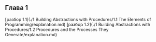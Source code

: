 ## Глава 1
[разбор 1.1](./1 Building Abstractions with Procedures/1.1 The Elements of Programming/explanation.md)
[разбор 1.2](./1 Building Abstractions with Procedures/1.2 Procedures and the Processes They Generate/explanation.md)
